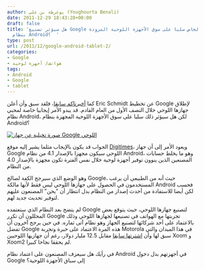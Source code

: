 ```yaml
---
author: يوغرطة بن علي (Youghourta Benali)
date: 2011-12-29 18:43:28+00:00
draft: false
title: 'هل سيؤثر تصنيع Google لجهازها اللوحي الخاص سلبا على سوق الأجهزة اللوحية المزودة
  بنظام Android؟  '
type: post
url: /2011/12/google-android-tablet-2/
categories:
- Google
- هواتف/ أجهزة لوحية
tags:
- Android
- Google
- tablet
---
```


كما [أخبرناكم سابقا](http://www.it-scoop.com/2011/12/google-android-tablet/)، فلقد سبق وأن أعلن Eric Schmidt عن تخطيط Google لإطلاق جهازها اللوحي خلال النصف الأول من العام القادم. قد يبدو الأمر إيجابيا خاصة لمحبي نظام Android، لكن هل سيؤثر ذلك سلبا على سوق الأجهزة اللوحية المجهزة بنظام Android؟




[![صورة تخيلية عن جهاز Google اللوحي](http://www.it-scoop.com/wp-content/uploads/2011/12/Google-Tablet.jpg)
](http://www.it-scoop.com/wp-content/uploads/2011/12/Google-Tablet.jpg)




الجواب قد يكون بالإيجاب مثلما يشير إليه موقع [Digitimes](http://www.digitimes.com/news/a20111226PD204.html)، ويعود الأمر إلى أن جهاز Google اللوحي سيكون مجهزا بالإصدار 4.1 من نظام Android، وهو ما يخلط حسابات المصنعين الذين ينوون توفير أجهزة لوحية خلال نفس الفترة تكون مجهزة بالإصدار 4.0 من النظام.




وهو الوضع الذي سيرجح الكفة لصالح Google، حيث أنه من الطبيعي أن يرغب المستخدمون في الحصول على جهازها اللوحي ليس فقط لأنها مالكة Android فحسب لكن أيضا للاستفادة من أحدث إصدار من النظام بدل انتظار أن "يحن" المصنعون عليهم لتوفير تحديث جديد لهم.




لم يتضح بعد النظام الذي ستعتمده Google لتصنيع جهازها اللوحي، حيث يتوقع بعض المحللون أن تكرر Google تجربتها مع الهواتف في تصنيعها لجهازها اللوحي وذلك بالاعتماد على أحد شركائها لتصنيع الجهاز وهو نظام آتى ثماره. في حين يرجح آخرون أن تفضل Google هذه المرة الاعتماد على خبرة وتجربة Motorola في هذا الميدان والتي سبق لها وأن [اشترتها سابقا](http://www.it-scoop.com/2011/08/google-motorola-mobility/) مقابل 12.5 مليار دولار، رغم أن جهازيها اللوحيين Xoom و Xoom2 لم يحققا نجاحا كبيرا.




في رأيك هل سيعزف المصنعون على اعتماد نظام Android في أجهزتهم بدل دخول Google إلى سباق الأجهزة اللوحية؟



